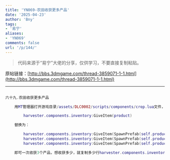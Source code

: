 ```yaml
---
title: 'YN069-农田收获更多产品'
date: '2025-04-23'
author: 'Bny'
tags:
- '易宁'
aliases:
- 'YN069'
comments: false
url: '/p/144/'
---
```


> 代码来源于“易宁”大佬的分享，仅供学习，不要直接复制粘贴。

原帖链接：[http://bbs.3dmgame.com/thread-3859071-1-1.html](http://bbs.3dmgame.com/thread-3859071-1-1.html)

---

```lua  

六十九.农田收获更多产品

	用MT管理器打开游戏目录/assets/DLC0002/scripts/components/crop.lua文件，将以下内容：

		harvester.components.inventory:GiveItem(product)

	替换为：

		harvester.components.inventory:GiveItem(SpawnPrefab(self.product_prefab))
		harvester.components.inventory:GiveItem(SpawnPrefab(self.product_prefab))
		harvester.components.inventory:GiveItem(SpawnPrefab(self.product_prefab))

	即可一次收获3个产品，想收获多少，就复制多少行harvester.components.inventory:GiveItem(SpawnPrefab(self.product_prefab))即可

```  

